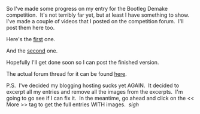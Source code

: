 So I've made some progress on my entry for the Bootleg Demake competition.  It's not terribly far yet, but at least I have something to show.  I've made a couple of videos that I posted on the competition forum.  I'll post them here too.

Here's the [first](https://vimeo.com/1536702) one.

And the [second](https://vimeo.com/1539332) one.

Hopefully I'll get done soon so I can post the finished version.

The actual forum thread for it can be found [here](https://forums.tigsource.com/index.php?topic=2577.0).

P.S.  I've decided my blogging hosting sucks yet AGAIN.  It decided to excerpt all my entries and remove all the images from the excerpts.  I'm going to go see if I can fix it.  In the meantime, go ahead and click on the << More >> tag to get the full entries WITH images.  *sigh*

